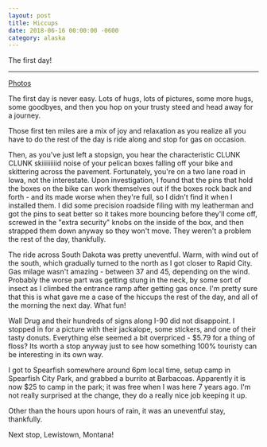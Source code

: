 ```yaml
---
layout: post
title: Hiccups
date: 2018-06-16 00:00:00 -0600
category: alaska
---
```


The first day!

---

<a href="https://www.flickr.com/photos/36630181@N06/sets/72157697558881731/">Photos</a>

The first day is never easy.  Lots of hugs, lots of pictures, some more hugs, some goodbyes, and then you hop on your trusty steed and head away for a journey.

Those first ten miles are a mix of joy and relaxation as you realize all you have to do the rest of the day is ride along and stop for gas on occasion.

Then, as you've just left a stopsign, you hear the characteristic CLUNK CLUNK skiiiiiiiiid noise of your pelican boxes falling off your bike and skittering across the pavement.  Fortunately, you're on a two lane road in Iowa, not the interestate.  Upon investigation, I found that the pins that hold the boxes on the bike can work themselves out if the boxes rock back and forth - and its made worse when they're full, so I didn't find it when I installed them.  I did some precision roadside filing with my leatherman and got the pins to seat better so it takes more bouncing before they'll come off, screwed in the "extra security" knobs on the inside of the box, and then strapped them down anyway so they won't move.  They weren't a problem the rest of the day, thankfully.

The ride across South Dakota was pretty uneventful.  Warm, with wind out of the south, which gradually turned to the north as I got closer to Rapid City.  Gas milage wasn't amazing - between 37 and 45, depending on the wind.  Probably the worse part was getting stung in the neck, by some sort of insect as I climbed the entrance ramp after getting gas once.  I'm pretty sure that this is what gave me a case of the hiccups the rest of the day, and all of the morning the next day.  What fun!

Wall Drug and their hundreds of signs along I-90 did not disappoint.  I stopped in for a picture with their jackalope, some stickers, and one of their tasty donuts.   Everything else seemed a bit overpriced - $5.79 for a thing of floss?  Its worth a stop anyway just to see how something 100% touristy can be interesting in its own way.

I got to Spearfish somewhere around 6pm local time, setup camp in Spearfish City Park, and grabbed a burrito at Barbacoas.  Apparently it is now $25 to camp in the park; it was free when I was here 7 years ago.  I'm not really surprised at the change, they do a really nice job keeping it up.

Other than the hours upon hours of rain, it was an uneventful stay, thankfully. 

Next stop, Lewistown, Montana!
